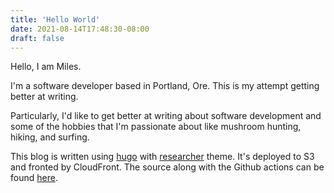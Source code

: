 ```yaml
---
title: 'Hello World'
date: 2021-08-14T17:48:30-08:00
draft: false
---
```


Hello, I am Miles.

I'm a software developer based in Portland, Ore. This is my attempt getting better at writing.


Particularly, I'd like to get better at writing about software development and some of the hobbies that I'm passionate about like mushroom hunting, hiking, and surfing.

This blog is written using [hugo](gohugo.io) with [researcher](https://github.com/ankitsultana/researcher) theme. It's deployed to S3 and fronted by CloudFront. The source along with the Github actions can be found [here](https://github.com/iammiles/iammiles-blog).
